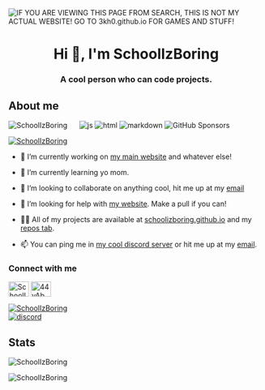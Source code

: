 <img alt="IF YOU ARE VIEWING THIS PAGE FROM SEARCH, THIS IS NOT MY ACTUAL WEBSITE! GO TO 3kh0.github.io FOR GAMES AND STUFF!" src="https://readme-typing-svg.herokuapp.com?vCenter=true&lines=Hello!+I+am+SchoolIzBoring!;HTML+Coder;JavaScript+Game+maker;Talk+to+me+on+my+discord!">
<h1 align="center">Hi 👋, I'm SchoolIzBoring</h1>
<h3 align="center">A cool person who can code projects.</h3>
<h2>About me</h2>
<p align="left"> 
  <img src="https://komarev.com/ghpvc/?username=SchoolIzBoring&label=Profile Visitors&color=001eff&style=flat" alt="SchoolIzBoring" />
  <img alt="" src="https://img.shields.io/badge/OS-Arch%20Linux-red/?logo=archlinux&color=1793d1">
  <img alt="" src="https://img.shields.io/badge/Discord-SchoolIzBoring__%231791-red/?logo=discord&color=7289DA">
  <img alt="" src="https://img.shields.io/badge/Uses-Firefox-red/?logo=firefoxbrowser&color=ff9500">
  <img alt="" src="https://img.shields.io/badge/Listens%20to-Spotify-blue/?logo=spotify&logoColor=warning&color=1DB954">
  <img alt="" src="https://img.shields.io/badge/Editor-VS%20Code-blue/?logo=visualstudiocode&logoColor=blue&color=blue">
  <img src="https://img.shields.io/badge/Knows-JavaScript-blue/?logo=javascript&logoColor=warning&color=yellow" alt="js">
  <img src="https://img.shields.io/badge/Knows-HTML-blue/?logo=html5&logoColor=warning&color=orange" alt="html">
  <img src="https://img.shields.io/badge/Knows-MarkDown-FFF?logo=markdown" alt="markdown">
  <img alt="GitHub Sponsors" src="https://img.shields.io/github/sponsors/3kh0?label=Sponsors&logo=githubsponsors&style=flat">
       </p>
<p align="left"> <a href="https://github.com/ryo-ma/github-profile-trophy"><img src="https://github-profile-trophy.vercel.app/?username=SchoolIzBoring&no-frame=trueno-bg=true" alt="SchoolIzBoring" /></a> </p>

- 🔭 I’m currently working on [my main website](https://schoolizboring.github.io/Unblocked-Websites/) and whatever else!

- 🌱 I’m currently learning yo mom.

- 👯 I’m looking to collaborate on anything cool, hit me up at my [email]()

- 🤝 I’m looking for help with [my website](https://schoolizboring.github.io/Unblocked-Websites/). Make a pull if you can!

- 👨‍💻 All of my projects are available at [schoolizboring.github.io](https://SchoolIzBoring.github.io) and my [repos tab]().

- 📫 You can ping me in [my cool discord server]() or hit me up at my [email]().

<h3 align="left">Connect with me</h3>
<p align="left">
<a href="_" target="blank"><img align="center" src="https://raw.githubusercontent.com/rahuldkjain/github-profile-readme-generator/master/src/images/icons/Social/twitter.svg" alt="SchoolIzBoring_" height="30" width="40" /></a>
<a href="https://discord.gg/wv6huJAwEv" target="blank"><img align="center" src="https://raw.githubusercontent.com/rahuldkjain/github-profile-readme-generator/master/src/images/icons/Social/discord.svg" alt="44yAbMWbHb" height="30" width="40" /></a>
</p>
<p align="left"> <a href="_" target="blank"><img src="https://img.shields.io/twitter/follow/SchoolIzBoring?logo=twitter&style=for-the-badge" alt="SchoolIzBoring" /></a> <br>
<a href="https://discord.gg/wv6huJAwEv" target="blank"><img align="center" src="https://img.shields.io/discord/971769908205604864?label=Server&logo=discord&style=for-the-badge" alt="discord"></a></p>


<h2 align="left">Stats</h2>

<p><img  src="https://github-readme-stats.vercel.app/api/top-langs?username=SchoolIzBoring&show_icons=true&theme=dark&locale=en&langs_count=10&layout=compact" alt="SchoolIzBoring" /></p>
<p><img src="https://github-readme-streak-stats.herokuapp.com/?user=3kh0&theme=dark" alt="SchoolIzBoring" /></p><br>
  </html>
</html>
